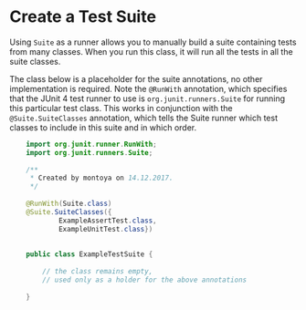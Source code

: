 # Create a Test Suite

Using ```Suite``` as a runner allows you to manually build a suite containing tests from many classes. When you run this class, it will run all the tests in all the suite classes.

The class below is a placeholder for the suite annotations, no other implementation is required. Note the ```@RunWith``` annotation, which specifies that the JUnit 4 test runner to use is ```org.junit.runners.Suite``` for running this particular test class. This works in conjunction with the ```@Suite.SuiteClasses``` annotation, which tells the Suite runner which test classes to include in this suite and in which order.  

```java
    import org.junit.runner.RunWith;
    import org.junit.runners.Suite;
    
    /**
     * Created by montoya on 14.12.2017.
     */
    
    @RunWith(Suite.class)
    @Suite.SuiteClasses({
            ExampleAssertTest.class,
            ExampleUnitTest.class})
    
    
    public class ExampleTestSuite {
    
        // the class remains empty,
        // used only as a holder for the above annotations
    
    }
```
